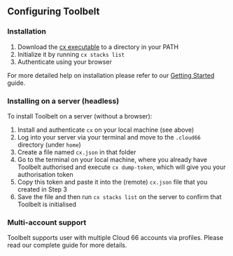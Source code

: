 
## Configuring Toolbelt

### Installation

1. Download the [cx executable](https://app.cloud66.com/toolbelt) to a directory in your PATH
2. Initialize it by running `cx stacks list`  
3. Authenticate using your browser

For more detailed help on installation please refer to our [Getting Started](/{{page.collection}}/quickstarts/using-cloud66-toolbelt.html) guide.

### Installing on a server (headless)

To install Toolbelt on a server (without a browser):

1. Install and authenticate `cx` on your local machine (see above)
2. Log into your server via your terminal and move to the `.cloud66` directory (under `home`) 
3. Create a file named `cx.json` in that folder
4. Go to the terminal on your local machine, where you already have Toolbelt authorised and execute `cx dump-token`, which will give you your authorisation token
5. Copy this token and paste it into the (remote) `cx.json` file that you created in Step 3
6. Save the file and then run `cx stacks list` on the server to confirm that Toolbelt is initialised


### Multi-account support

Toolbelt supports user with multiple Cloud 66 accounts via profiles. Please read our complete guide for more details.